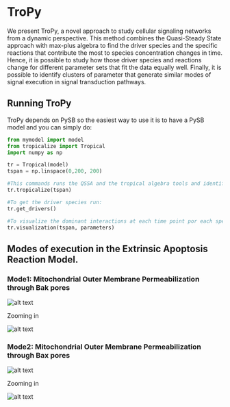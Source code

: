 # TroPy

We present TroPy, a novel approach to study cellular signaling networks from a dynamic perspective. This method combines the Quasi-Steady State approach with max-plus algebra to find the driver species and the specific reactions that contribute the most to species concentration changes in time. Hence, it is possible to study how those driver species and reactions change for different parameter sets that fit the data equally well. Finally, it is possible to identify clusters of parameter that generate similar modes of signal execution in signal transduction pathways.

## Running TroPy

TroPy depends on PySB so the easiest  way to use it is to have a PySB model and you can simply do:
```python
from mymodel import model
from tropicalize import Tropical
import numpy as np

tr = Tropical(model)
tspan = np.linspace(0,200, 200)

#This commands runs the QSSA and the tropical algebra tools and identify the drivers and passenger species
tr.tropicalize(tspan)

#To get the driver species run:
tr.get_drivers()

#To visualize the dominant interactions at each time point por each species run:
tr.visualization(tspan, parameters)
```
## Modes of execution in the Extrinsic Apoptosis Reaction Model.
### Mode1: Mitochondrial Outer Membrane Permeabilization through Bak pores

![alt text](https://github.com/LoLab-VU/tropical/blob/master/visualization/examples/Results_EARM/file408_bak.png)

Zooming in

![alt text](https://github.com/LoLab-VU/tropical/blob/master/visualization/examples/Results_EARM/file408_bak_zoom.png)

### Mode2: Mitochondrial Outer Membrane Permeabilization through Bax pores

![alt text](https://github.com/LoLab-VU/tropical/blob/master/visualization/examples/Results_EARM/file408_bax.png)

Zooming in

![alt text](https://github.com/LoLab-VU/tropical/blob/master/visualization/examples/Results_EARM/file408_bax_zoom.png)

